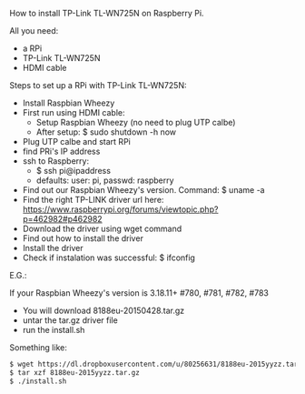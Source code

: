 How to install TP-Link TL-WN725N on Raspberry Pi. 

All you need:
* a RPi
* TP-Link TL-WN725N
* HDMI cable

Steps to set up a RPi with TP-Link TL-WN725N:

* Install Raspbian Wheezy
* First run using HDMI cable:
	* Setup Raspbian Wheezy (no need to plug UTP calbe)
	* After setup: $ sudo shutdown -h now
* Plug UTP calbe and start RPi
* find PRi's IP address
* ssh to Raspberry:
	* $ ssh pi@ipaddress
	* defaults: user: pi, passwd: raspberry
* Find out our Raspbian Wheezy's version. Command: $ uname -a
* Find the right TP-LINK driver url here: https://www.raspberrypi.org/forums/viewtopic.php?p=462982#p462982
* Download the driver using wget command
* Find out how to install the driver
* Install the driver
* Check if instalation was successful: $ ifconfig

E.G.:

If your Raspbian Wheezy's version is 3.18.11+ #780, #781, #782, #783
* You will download 8188eu-20150428.tar.gz
* untar the tar.gz driver file 
* run the install.sh

Something like:

```sh
$ wget https://dl.dropboxusercontent.com/u/80256631/8188eu-2015yyzz.tar.gz
$ tar xzf 8188eu-2015yyzz.tar.gz
$ ./install.sh
```